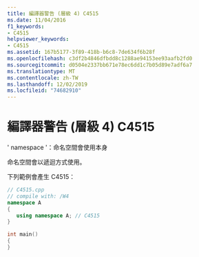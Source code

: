 ```yaml
---
title: 編譯器警告 (層級 4) C4515
ms.date: 11/04/2016
f1_keywords:
- C4515
helpviewer_keywords:
- C4515
ms.assetid: 167b5177-3f89-418b-b6c8-7de634f6b28f
ms.openlocfilehash: c3df2b4846dfbdd8c1288ae94153ee93aafb2fd0
ms.sourcegitcommit: d0504e2337bb671e78ec6dd1c7b05d89e7adf6a7
ms.translationtype: MT
ms.contentlocale: zh-TW
ms.lasthandoff: 12/02/2019
ms.locfileid: "74682910"
---
```

# <a name="compiler-warning-level-4-c4515"></a>編譯器警告 (層級 4) C4515

' namespace '：命名空間會使用本身

命名空間會以遞迴方式使用。

下列範例會產生 C4515：

```cpp
// C4515.cpp
// compile with: /W4
namespace A
{
   using namespace A; // C4515
}

int main()
{
}
```